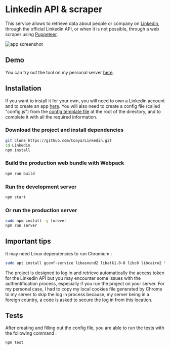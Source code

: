 # Linkedin API & scraper
This service allows to retrieve data about people or company on [Linkedin](https://www.linkedin.com), through the official Linkedin API, or when it is not possible, through a web scraper using [Puppeteer](https://github.com/GoogleChrome/puppeteer).

![app screenshot](https://cooya.fr/images/screenshots/linkedin-company.png)

## Demo
You can try out the tool on my personal server [here](https://linkedin.cooya.fr).

## Installation
If you want to install it for your own, you will need to own a Linkedin account and to create an app [here](https://www.linkedin.com/developers/apps/new).
You will also need to create a config file (called "config.js") from the [config template file](https://github.com/Cooya/Linkedin/blob/master/config.template) at the root of the directory, and to complete it with all the required information.

### Download the project and install dependencies

```bash
git clone https://github.com/Cooya/Linkedin.git
cd Linkedin
npm install
```
### Build the production web bundle with Webpack
```bash
npm run build
```

### Run the development server
```bash
npm start
```

### Or run the production server
```bash
sudo npm install -g forever
npm run server
```

## Important tips
It may need Linux dependencies to run Chromium :
```bash
sudo apt install gconf-service libasound2 libatk1.0-0 libc6 libcairo2 libcups2 libdbus-1-3 libexpat1 libfontconfig1 libgcc1 libgconf-2-4 libgdk-pixbuf2.0-0 libglib2.0-0 libgtk-3-0 libnspr4 libpango-1.0-0 libpangocairo-1.0-0 libstdc++6 libx11-6 libx11-xcb1 libxcb1 libxcomposite1 libxcursor1 libxdamage1 libxext6 libxfixes3 libxi6 libxrandr2 libxrender1 libxss1 libxtst6 ca-certificates fonts-liberation libappindicator1 libnss3 lsb-release xdg-utils wget
```

The project is designed to log in and retrieve automatically the access token for the Linkedin API but you may encounter some issues with the authentification process, especially if you run the project on your server. For my personal case, I had to copy my local cookies file generated by Chrome to my server to skip the log in process because, my server being in a foreign country, a code is asked to secure the log in from this location.

## Tests
After creating and filling out the config file, you are able to run the tests with the following command :
```bash
npm test
```

